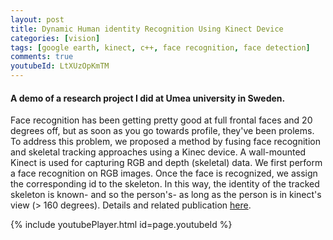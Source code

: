 ```yaml
---
layout: post
title: Dynamic Human identity Recognition Using Kinect Device
categories: [vision]
tags: [google earth, kinect, c++, face recognition, face detection]
comments: true
youtubeId: LtXUzOpKmTM
---
```

#### A demo of a research project I did at Umea university in Sweden. 

Face recognition has been getting pretty good at full frontal faces and 20 degrees off, but as soon as you go towards profile, they've been prolems. To address this problem, we proposed a method by fusing face recognition and skeletal tracking approaches using a Kinec device. A wall-mounted Kinect is used for capturing RGB and depth (skeletal) data. We first perform a face recognition on RGB images. Once the face is recognized, we assign the corresponding id to the skeleton. In this way, the identity of the tracked skeleton is known- and so the person's- as long as the person is in kinect's view (> 160 degrees). Details and related publication [here](http://ieeexplore.ieee.org/document/6726248/).

{% include youtubePlayer.html id=page.youtubeId %}

